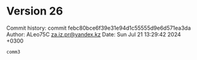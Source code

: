 # Version 26
 Commit history:
commit febc80bce6f39e31e94d1c55555d9e6d571ea3da
Author: ALeo75C <za.iz.pr@yandex.kz>
Date:   Sun Jul 21 13:29:42 2024 +0300

    comm3

